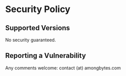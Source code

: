 # Security Policy

## Supported Versions

No security guaranteed.

## Reporting a Vulnerability

Any comments welcome: contact (at) amongbytes.com
